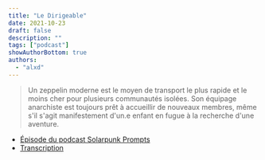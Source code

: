 ```yaml
---
title: "Le Dirigeable"
date: 2021-10-23
draft: false
description: ""
tags: ["podcast"]
showAuthorBottom: true
authors:
  - "alxd"
---
```


> Un zeppelin moderne est le moyen de transport le plus rapide et le moins cher pour plusieurs communautés isolées. Son équipage anarchiste est toujours prêt à accueillir de nouveaux membres, même s'il s'agit manifestement d'un.e enfant en fugue à la recherche d'une aventure.

- [Épisode du podcast Solarpunk Prompts](https://podcast.tomasino.org/@SolarpunkPrompts/episodes/the-dirigible)
- [Transcription](https://wiki.tomasino.org/writing/Solarpunk-Prompts---The-Dirigible)

